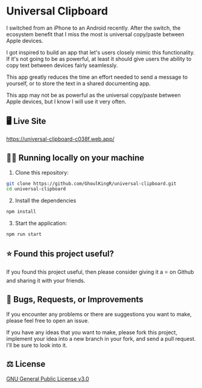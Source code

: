 # Universal Clipboard

I switched from an iPhone to an Android recently. After the switch, the ecosystem benefit that I miss the most is universal copy/paste between Apple devices.

I got inspired to build an app that let's users closely mimic this functionality. If it's not going to be as powerful, at least it should give users the ability to copy text between devices fairly seamlessly.

This app greatly reduces the time an effort needed to send a message to yourself, or to store the text in a shared documenting app.

This app may not be as powerful as the universal copy/paste between Apple devices, but I know I will use it very often.

## 🖥️ Live Site

https://universal-clipboard-c038f.web.app/

## 🏃‍♂️ Running locally on your machine

1. Clone this repository:

```bash
git clone https://github.com/GhoulKingR/universal-clipboard.git
cd universal-clipboard
```

2. Install the dependencies

```bash
npm install
```

3. Start the application:

```bash
npm run start
```

## ⭐️ Found this project useful?

If you found this project useful, then please consider giving it a ⭐ on Github and sharing it with your friends.

## 📜 Bugs, Requests, or Improvements

If you encounter any problems or there are suggestions you want to make, please feel free to open an issue.

If you have any ideas that you want to make, please fork this project, implement your idea into a new branch in your fork, and send a pull request. I'll be sure to look into it.

## ⚖️ License

[GNU General Public License v3.0](./LICENSE)

